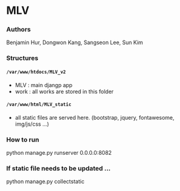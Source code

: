 MLV
======

### Authors

Benjamin Hur, Dongwon Kang, Sangseon Lee, Sun Kim



### Structures

#### ```/var/www/htdocs/MLV_v2```
- MLV : main djangp app
- work : all works are stored in this folder

#### ```/var/www/html/MLV_static```
- all static files are served here. (bootstrap, jquery, fontawesome, img/js/css ...)

### How to run

python manage.py runserver 0.0.0.0:8082

### If static file needs to be updated ...

python manage.py collectstatic
